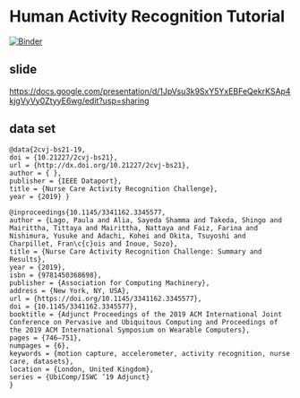 # Human Activity Recognition Tutorial
[![Binder](https://mybinder.org/badge_logo.svg)](https://mybinder.org/v2/gh/KohheiAdachi/HAR_tutorial/master)
## slide
https://docs.google.com/presentation/d/1JpVsu3k9SxY5YxEBFeQekrKSAp4kjgVyVy0ZtyyE6wg/edit?usp=sharing

## data set
```
@data{2cvj-bs21-19,
doi = {10.21227/2cvj-bs21},
url = {http://dx.doi.org/10.21227/2cvj-bs21},
author = { },
publisher = {IEEE Dataport},
title = {Nurse Care Activity Recognition Challenge},
year = {2019} }
```
```
@inproceedings{10.1145/3341162.3345577,
author = {Lago, Paula and Alia, Sayeda Shamma and Takeda, Shingo and Mairittha, Tittaya and Mairittha, Nattaya and Faiz, Farina and Nishimura, Yusuke and Adachi, Kohei and Okita, Tsuyoshi and Charpillet, Fran\c{c}ois and Inoue, Sozo},
title = {Nurse Care Activity Recognition Challenge: Summary and Results},
year = {2019},
isbn = {9781450368698},
publisher = {Association for Computing Machinery},
address = {New York, NY, USA},
url = {https://doi.org/10.1145/3341162.3345577},
doi = {10.1145/3341162.3345577},
booktitle = {Adjunct Proceedings of the 2019 ACM International Joint Conference on Pervasive and Ubiquitous Computing and Proceedings of the 2019 ACM International Symposium on Wearable Computers},
pages = {746–751},
numpages = {6},
keywords = {motion capture, accelerometer, activity recognition, nurse care, datasets},
location = {London, United Kingdom},
series = {UbiComp/ISWC ’19 Adjunct}
}
```
